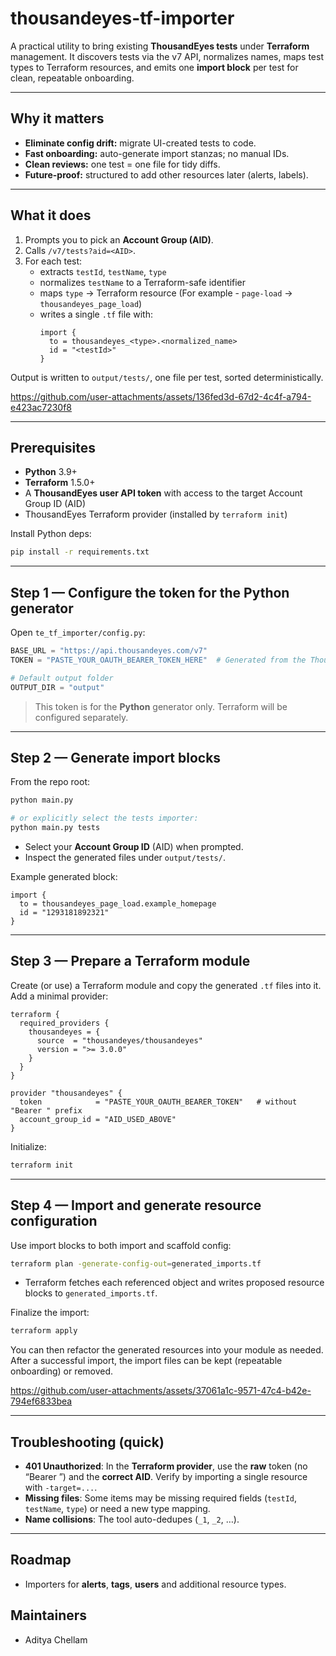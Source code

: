 
# thousandeyes-tf-importer

A practical utility to bring existing **ThousandEyes tests** under **Terraform** management. It discovers tests via the v7 API, normalizes names, maps test types to Terraform resources, and emits one **import block** per test for clean, repeatable onboarding.

---

## Why it matters

- **Eliminate config drift:** migrate UI-created tests to code.
- **Fast onboarding:** auto-generate import stanzas; no manual IDs.
- **Clean reviews:** one test = one file for tidy diffs.
- **Future-proof:** structured to add other resources later (alerts, labels).

---

## What it does

1. Prompts you to pick an **Account Group (AID)**.
2. Calls `/v7/tests?aid=<AID>`.
3. For each test:
   - extracts `testId`, `testName`, `type`
   - normalizes `testName` to a Terraform-safe identifier
   - maps `type` → Terraform resource (For example - `page-load` → `thousandeyes_page_load`)
   - writes a single `.tf` file with:
     ```hcl
     import {
       to = thousandeyes_<type>.<normalized_name>
       id = "<testId>"
     }
     ```

Output is written to `output/tests/`, one file per test, sorted deterministically.


https://github.com/user-attachments/assets/136fed3d-67d2-4c4f-a794-e423ac7230f8


---

## Prerequisites

- **Python** 3.9+
- **Terraform** 1.5.0+
- A **ThousandEyes user API token** with access to the target Account Group ID (AID)
- ThousandEyes Terraform provider (installed by `terraform init`)

Install Python deps:
```bash
pip install -r requirements.txt
```

---

## Step 1 — Configure the token for the Python generator

Open `te_tf_importer/config.py`:
```python
BASE_URL = "https://api.thousandeyes.com/v7"
TOKEN = "PASTE_YOUR_OAUTH_BEARER_TOKEN_HERE"  # Generated from the ThousandEyes Platform

# Default output folder
OUTPUT_DIR = "output"
```

> This token is for the **Python** generator only. Terraform will be configured separately.

---

## Step 2 — Generate import blocks

From the repo root:
```bash
python main.py

# or explicitly select the tests importer:
python main.py tests
```

- Select your **Account Group ID** (AID) when prompted.
- Inspect the generated files under `output/tests/`.

Example generated block:
```hcl
import {
  to = thousandeyes_page_load.example_homepage
  id = "1293181892321"
}
```

---

## Step 3 — Prepare a Terraform module

Create (or use) a Terraform module and copy the generated `.tf` files into it. Add a minimal provider:

```hcl
terraform {
  required_providers {
    thousandeyes = {
      source  = "thousandeyes/thousandeyes"
      version = ">= 3.0.0"
    }
  }
}

provider "thousandeyes" {
  token            = "PASTE_YOUR_OAUTH_BEARER_TOKEN"   # without "Bearer " prefix
  account_group_id = "AID_USED_ABOVE"
}
```

Initialize:
```bash
terraform init
```

---

## Step 4 — Import and generate resource configuration

Use import blocks to both import and scaffold config:
```bash
terraform plan -generate-config-out=generated_imports.tf
```
- Terraform fetches each referenced object and writes proposed resource blocks to `generated_imports.tf`.

Finalize the import:
```bash
terraform apply
```

You can then refactor the generated resources into your module as needed. After a successful import, the import files can be kept (repeatable onboarding) or removed.


https://github.com/user-attachments/assets/37061a1c-9571-47c4-b42e-794ef6833bea


---

## Troubleshooting (quick)

- **401 Unauthorized**: In the **Terraform provider**, use the **raw** token (no “Bearer ”) and the **correct AID**. Verify by importing a single resource with `-target=...`.
- **Missing files**: Some items may be missing required fields (`testId`, `testName`, `type`) or need a new type mapping.
- **Name collisions**: The tool auto-dedupes (`_1`, `_2`, …).

---

## Roadmap

- Importers for **alerts**, **tags**, **users** and additional resource types.

## Maintainers

- Aditya Chellam
